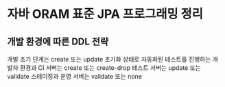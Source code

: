 # 자바 ORAM 표준 JPA 프로그래밍 정리


## 개발 환경에 따른 DDL 전략
개발 초기 단계는 create 또는 update
초기화 상태로 자동화된 테스트를 진행하는 개발자 환경과 CI 서버는 create 또는 create-drop
테스트 서버는 update 또는 validate
스테이징과 운영 서버는 validate 또는 none
